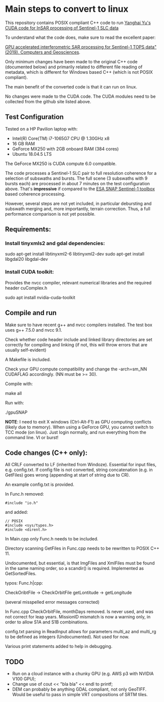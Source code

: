 # Main steps to convert to linux

This repository contains POSIX compliant C++ code to run [Yanghai Yu's CUDA code for
InSAR processing of Sentinel-1 SLC data](https://github.com/a787854/InSAR-on-Sentinel-1-TOPS-data)

To understand what the code does, make sure to read the excellent paper:

[GPU accelerated interferometric SAR processing for Sentinel-1 TOPS data" (2019), Computers and Geosciences](https://doi.org/10.1016/j.cageo.2019.04.010).

Only minimum changes have been made to the original C++ code (documented below)
and primarily related to different file reading of metadata, which is different
for Windows based C++ (which is not POSIX compliant).

The main benefit of the converted code is that it can run on linux.

No changes were made to the CUDA code. The CUDA modules need to be collected
from the github site listed above.

## Test Configuration

Tested on a HP Pavilion laptop with:
- Intel(R) Core(TM) i7-1065G7 CPU @ 1.30GHz x8
- 16 GB RAM
- GeForce MX250 with 2GB onboard RAM (384 cores)
- Ubuntu 18.04.5 LTS

The GeForce MX250 is CUDA compute 6.0 compatible.

The code processes a Sentinel-1 SLC pair to full resolution coherence for a selection
of subswaths and bursts. The full scene (3 subswaths with 9 bursts each) are processed
in about 7 minutes on the test configuration above. That's **impressive** if compared
to the [ESA SNAP Sentinel-1 toolbox](https://github.com/senbox-org/s1tbx) based coherence processing.

However, several steps are not yet included, in particular debursting and subswath merging and,
more importantly, terrain correction. Thus, a full performance comparison is not yet possible.


## Requirements:

### Install tinyxmls2 and gdal dependencies:

sudo apt-get install libtinyxml2-6 libtinyxml2-dev
sudo apt-get install libgdal20 libgdal-dev


### Install CUDA toolkit:

Provides the nvcc compiler, relevant numerical libraries and the required header
cuComplex.h

sudo apt install nvidia-cuda-toolkit

## Compile and run

Make sure to have recent g++ and nvcc compilers installed. The test box uses g++ 7.5.0
and nvcc 9.1.

Check whether code header include and linked library directories are set correctly
for compiling and linking (if not, this will throw errors that are usually self-evident)

A Makefile is included.

Check your GPU compute compatibility and change the -arch=sm_NN CUDAFLAG accordingly.
(NN must be >= 30).

Compile with:

make all

Run with:

./gpuSNAP

**NOTE**: I need to exit X windows (Ctrl-Alt-F1) as GPU computing conflicts (likely due to memory).
When using a GeForce GPU, you cannot switch to TCC mode (on linux).
Just login normally, and run everything from the command line. VI or burst!

## Code changes (C++ only):

All CRLF converted to LF (inherited from Windoze). Essential for input files, e.g.
config.txt. If config file is not converted, string concatenation (e.g. in GetFiles)
goes wrong (appending at start of string due to CR).

An example config.txt is provided.

In Func.h removed:

```
#include "io.h"
```

and added:

```
// POSIX
#include <sys/types.h>
#include <dirent.h>
```

In Main.cpp only Func.h needs to be included.

Directory scanning GetFiles in Func.cpp needs to be rewritten to POSIX C++ 11.

Undocumented, but essential, is that ImgFiles and XmlFiles must be found in the
same naming order, so a scandir() is required. Implemented as GetSortedFiles.

typos:
Func.h|cpp:

CheckOribtFile -> CheckOrbitFile
getLontitude -> getLongitude

(several misspelled error messages corrected)

In Func.cpp CheckOrbitFile, monthDays removed. Is never used, and was not correct
for leap years. MissionID mismatch is now a warning only, in order to allow S1A
and S1B combinations.

config.txt parsing in ReadInput allows for parameters multi_az and multi_rg to be
defined as integers (Undocumented). Not used for now.

Various print statements added to help in debugging.

## TODO

- Run on a cloud instance with a chunky GPU (e.g. AWS p3 with NVIDIA V100 GPU);
- Change use of cout << "bla bla" << endl to printf;
- DEM can probably be anything GDAL compliant, not only GeoTIFF. Would be useful to pass in simple VRT compositions of SRTM tiles.
